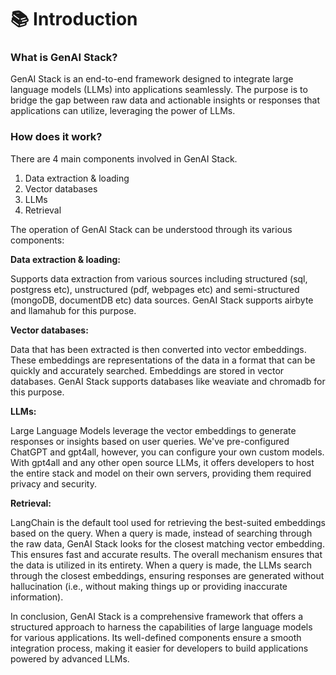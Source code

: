 # 📚 Introduction

### What is GenAI Stack?

GenAI Stack is an end-to-end framework designed to integrate large language models (LLMs) into applications seamlessly. The purpose is to bridge the gap between raw data and actionable insights or responses that applications can utilize, leveraging the power of LLMs.

### How does it work?

There are 4 main components involved in GenAI Stack.

1. Data extraction & loading
2. Vector databases
3. LLMs
4. Retrieval

The operation of GenAI Stack can be understood through its various components:

**Data extraction & loading:**

Supports data extraction from various sources including structured (sql, postgress etc), unstructured (pdf, webpages etc) and semi-structured (mongoDB, documentDB etc) data sources. GenAI Stack supports airbyte and llamahub for this purpose.

**Vector databases:**

Data that has been extracted is then converted into vector embeddings. These embeddings are representations of the data in a format that can be quickly and accurately searched. Embeddings are stored in vector databases. GenAI Stack supports databases like weaviate and chromadb for this purpose.

**LLMs:**

Large Language Models leverage the vector embeddings to generate responses or insights based on user queries. We've pre-configured ChatGPT and gpt4all, however, you can configure your own custom models. With gpt4all and any other open source LLMs, it offers developers to host the entire stack and model on their own servers, providing them required privacy and security.

**Retrieval:**&#x20;

LangChain is the default tool used for retrieving the best-suited embeddings based on the query. When a query is made, instead of searching through the raw data, GenAI Stack looks for the closest matching vector embedding. This ensures fast and accurate results. The overall mechanism ensures that the data is utilized in its entirety. When a query is made, the LLMs search through the closest embeddings, ensuring responses are generated without hallucination (i.e., without making things up or providing inaccurate information).

In conclusion, GenAI Stack is a comprehensive framework that offers a structured approach to harness the capabilities of large language models for various applications. Its well-defined components ensure a smooth integration process, making it easier for developers to build applications powered by advanced LLMs.
